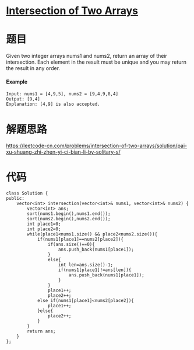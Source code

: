 # [Intersection of Two Arrays](https://leetcode-cn.com/problems/intersection-of-two-arrays/)

# 题目
Given two integer arrays nums1 and nums2, return an array of their intersection. Each element in the result must be unique and you may return the result in any order.

#### Example
```
Input: nums1 = [4,9,5], nums2 = [9,4,9,8,4]
Output: [9,4]
Explanation: [4,9] is also accepted.
```

# 解题思路

https://leetcode-cn.com/problems/intersection-of-two-arrays/solution/pai-xu-shuang-zhi-zhen-yi-ci-bian-li-by-solitary-s/
# 代码
```
class Solution {
public:
    vector<int> intersection(vector<int>& nums1, vector<int>& nums2) {
        vector<int> ans; 
        sort(nums1.begin(),nums1.end());
        sort(nums2.begin(),nums2.end());
        int place1=0;
        int place2=0;
        while(place1<nums1.size() && place2<nums2.size()){
            if(nums1[place1]==nums2[place2]){
                if(ans.size()==0){
                    ans.push_back(nums1[place1]);
                }
                else{
                    int len=ans.size()-1;
                    if(nums1[place1]!=ans[len]){
                        ans.push_back(nums1[place1]);
                    }
                }
                place1++;
                place2++;
            else if(nums1[place1]<nums2[place2]){ 
                place1++;
            }else{
                place2++;
            }
        }
        return ans;
    }
};
```

